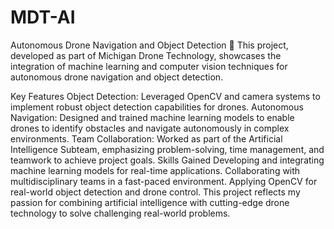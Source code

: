 # MDT-AI
Autonomous Drone Navigation and Object Detection 🚁
This project, developed as part of Michigan Drone Technology, showcases the integration of machine learning and computer vision techniques for autonomous drone navigation and object detection.

Key Features
Object Detection: Leveraged OpenCV and camera systems to implement robust object detection capabilities for drones.
Autonomous Navigation: Designed and trained machine learning models to enable drones to identify obstacles and navigate autonomously in complex environments.
Team Collaboration: Worked as part of the Artificial Intelligence Subteam, emphasizing problem-solving, time management, and teamwork to achieve project goals.
Skills Gained
Developing and integrating machine learning models for real-time applications.
Collaborating with multidisciplinary teams in a fast-paced environment.
Applying OpenCV for real-world object detection and drone control.
This project reflects my passion for combining artificial intelligence with cutting-edge drone technology to solve challenging real-world problems.

